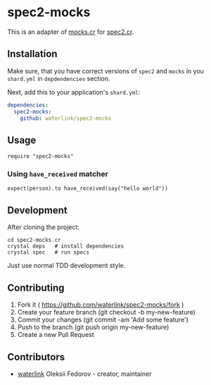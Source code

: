 # spec2-mocks

This is an adapter of [mocks.cr](https://github.com/waterlink/mocks.cr)
for [spec2.cr](https://github.com/waterlink/spec2.cr).

## Installation

Make sure, that you have correct versions of `spec2` and `mocks` in you
`shard.yml` in `depdendencies` section.

Next, add this to your application's `shard.yml`:

```yaml
dependencies:
  spec2-mocks:
    github: waterlink/spec2-mocks
```

## Usage

```crystal
require "spec2-mocks"
```

### Using `have_received` matcher

```crystal
expect(person).to have_received(say("hello world"))
```

## Development

After cloning the project:

```
cd spec2-mocks.cr
crystal deps   # install dependencies
crystal spec   # run specs
```

Just use normal TDD development style.

## Contributing

1. Fork it ( https://github.com/waterlink/spec2-mocks/fork )
2. Create your feature branch (git checkout -b my-new-feature)
3. Commit your changes (git commit -am 'Add some feature')
4. Push to the branch (git push origin my-new-feature)
5. Create a new Pull Request

## Contributors

- [waterlink](https://github.com/waterlink) Oleksii Fedorov - creator, maintainer
